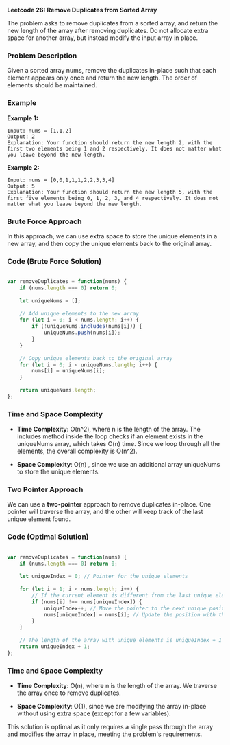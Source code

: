**Leetcode 26: Remove Duplicates from Sorted Array**

The problem asks to remove duplicates from a sorted array, and return the new length of the array after removing duplicates. Do not allocate extra space for another array, but instead modify the input array in place.

### Problem Description

Given a sorted array nums, remove the duplicates in-place such that each element appears only once and return the new length. The order of elements should be maintained.

### Example

**Example 1:**
```
Input: nums = [1,1,2]
Output: 2
Explanation: Your function should return the new length 2, with the first two elements being 1 and 2 respectively. It does not matter what you leave beyond the new length.

```

**Example 2:**

```
Input: nums = [0,0,1,1,1,2,2,3,3,4]
Output: 5
Explanation: Your function should return the new length 5, with the first five elements being 0, 1, 2, 3, and 4 respectively. It does not matter what you leave beyond the new length.

```

### Brute Force Approach

In this approach, we can use extra space to store the unique elements in a new array, and then copy the unique elements back to the original array.

### Code (Brute Force Solution)

``` javascript

var removeDuplicates = function(nums) {
    if (nums.length === 0) return 0;
    
    let uniqueNums = [];
    
    // Add unique elements to the new array
    for (let i = 0; i < nums.length; i++) {
        if (!uniqueNums.includes(nums[i])) {
            uniqueNums.push(nums[i]);
        }
    }
    
    // Copy unique elements back to the original array
    for (let i = 0; i < uniqueNums.length; i++) {
        nums[i] = uniqueNums[i];
    }
    
    return uniqueNums.length;
};

```


### Time and Space Complexity

*   **Time Complexity**: O(n^2), where n is the length of the array. The includes method inside the loop checks if an element exists in the uniqueNums array, which takes O(n) time. Since we loop through all the elements, the overall complexity is O(n^2).
    
*   **Space Complexity**: O(n) , since we use an additional array uniqueNums to store the unique elements.

### Two Pointer Approach

We can use a **two-pointer** approach to remove duplicates in-place. One pointer will traverse the array, and the other will keep track of the last unique element found.

### Code (Optimal Solution)

``` javascript

var removeDuplicates = function(nums) {
    if (nums.length === 0) return 0;
    
    let uniqueIndex = 0; // Pointer for the unique elements
    
    for (let i = 1; i < nums.length; i++) {
        // If the current element is different from the last unique element
        if (nums[i] !== nums[uniqueIndex]) {
            uniqueIndex++; // Move the pointer to the next unique position
            nums[uniqueIndex] = nums[i]; // Update the position with the new unique element
        }
    }
    
    // The length of the array with unique elements is uniqueIndex + 1
    return uniqueIndex + 1;
};

```


### Time and Space Complexity

*   **Time Complexity**: O(n), where n is the length of the array. We traverse the array once to remove duplicates.
    
*   **Space Complexity**: O(1), since we are modifying the array in-place without using extra space (except for a few variables).
    

This solution is optimal as it only requires a single pass through the array and modifies the array in place, meeting the problem's requirements.
